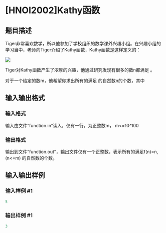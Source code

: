 # [HNOI2002]Kathy函数

## 题目描述

Tiger非常喜欢数学，所以他参加了学校组织的数学课外兴趣小组。在兴趣小组的学习当中，老师向Tiger介绍了Kathy函数，Kathy函数是这样定义的：

![](https://cdn.luogu.com.cn/upload/pic/1299.png)

Tiger对Kathy函数产生了浓厚的兴趣，他通过研究发现有很多的数n都满足 。

对于一个给定的数m，他希望你求出所有的满足 的自然数n的个数，其中

## 输入输出格式

### 输入格式

输入由文件”function.in”读入，仅有一行，为正整数m， m<=10^100

### 输出格式

输出到文件”function.out”，输出文件仅有一个正整数，表示所有的满足f(n)=n,(n<=m) 的自然数的个数。

## 输入输出样例

### 输入样例 #1

```cpp
5
```


### 输出样例 #1

```cpp
3
```


